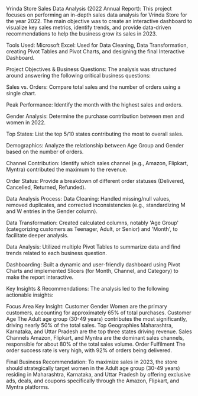 Vrinda Store Sales Data Analysis (2022 Annual Report):
This project focuses on performing an in-depth sales data analysis for Vrinda Store for the year 2022. The main objective was to create an interactive dashboard to visualize key sales metrics, identify trends, and provide data-driven recommendations to help the business grow its sales in 2023.

Tools Used:
Microsoft Excel: Used for Data Cleaning, Data Transformation, creating Pivot Tables and Pivot Charts, and designing the final Interactive Dashboard.

Project Objectives & Business Questions:
The analysis was structured around answering the following critical business questions:

Sales vs. Orders: Compare total sales and the number of orders using a single chart.

Peak Performance: Identify the month with the highest sales and orders.

Gender Analysis: Determine the purchase contribution between men and women in 2022.

Top States: List the top 5/10 states contributing the most to overall sales.

Demographics: Analyze the relationship between Age Group and Gender based on the number of orders.

Channel Contribution: Identify which sales channel (e.g., Amazon, Flipkart, Myntra) contributed the maximum to the revenue.

Order Status: Provide a breakdown of different order statuses (Delivered, Cancelled, Returned, Refunded).

Data Analysis Process:
Data Cleaning: Handled missing/null values, removed duplicates, and corrected inconsistencies (e.g., standardizing M and W entries in the Gender column).

Data Transformation: Created calculated columns, notably 'Age Group' (categorizing customers as Teenager, Adult, or Senior) and 'Month', to facilitate deeper analysis.

Data Analysis: Utilized multiple Pivot Tables to summarize data and find trends related to each business question.

Dashboarding: Built a dynamic and user-friendly dashboard using Pivot Charts and implemented Slicers (for Month, Channel, and Category) to make the report interactive.

Key Insights & Recommendations:
The analysis led to the following actionable insights:

Focus Area	Key Insight:
Customer Gender	Women are the primary customers, accounting for approximately 65% of total purchases.
Customer Age	The Adult age group (30-49 years) contributes the most significantly, driving nearly 50% of the total sales.
Top Geographies	Maharashtra, Karnataka, and Uttar Pradesh are the top three states driving revenue.
Sales Channels	Amazon, Flipkart, and Myntra are the dominant sales channels, responsible for about 80% of the total sales volume.
Order Fulfilment	The order success rate is very high, with 92% of orders being delivered.

Final Business Recommendation:
To maximize sales in 2023, the store should strategically target women in the Adult age group (30-49 years) residing in Maharashtra, Karnataka, and Uttar Pradesh by offering exclusive ads, deals, and coupons specifically through the Amazon, Flipkart, and Myntra platforms.

